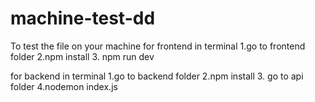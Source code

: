 # machine-test-dd

To test the file on your machine 
for frontend
in terminal
1.go to frontend folder
2.npm install 
3. npm run dev


for backend
in terminal
1.go to backend folder
2.npm install 
3. go to api folder
4.nodemon index.js


